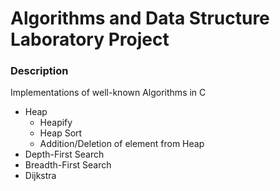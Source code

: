 # Algorithms and Data Structure Laboratory Project

### Description
Implementations of well-known Algorithms in C
- Heap
  -  Heapify
  -  Heap Sort
  -  Addition/Deletion of element from Heap
- Depth-First Search
- Breadth-First Search
- Dijkstra
